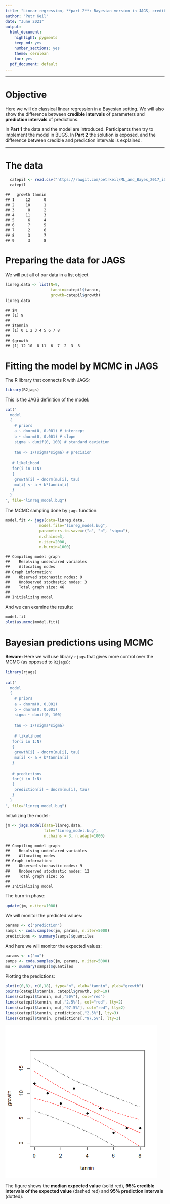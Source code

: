 ```yaml
---
title: "Linear regression, **part 2**: Bayesian version in JAGS, credible and prediction intervals"
author: "Petr Keil"
date: "June 2021"
output:
  html_document:
    highlight: pygments
    keep_md: yes
    number_sections: yes
    theme: cerulean
    toc: yes
  pdf_document: default
---
```


***

# Objective

Here we will do classical linear regression in a Bayesian setting. We will also show the difference between **credible intervals** of parameters and  **prediction intervals** of predictions.

In **Part 1** the data and the model are introduced. Participants then try to implement the model in BUGS. In **Part 2** the solution is exposed, and the difference between credible and prediction intervals is explained.

***

# The data


```r
  catepil <- read.csv("https://rawgit.com/petrkeil/ML_and_Bayes_2017_iDiv/master/Linear%20Regression/catepilar_data.csv")
  catepil
```

```
##   growth tannin
## 1     12      0
## 2     10      1
## 3      8      2
## 4     11      3
## 5      6      4
## 6      7      5
## 7      2      6
## 8      3      7
## 9      3      8
```

# Preparing the data for JAGS

We will put all of our data in a list object


```r
linreg.data <- list(N=9,
                    tannin=catepil$tannin,
                    growth=catepil$growth)
linreg.data
```

```
## $N
## [1] 9
## 
## $tannin
## [1] 0 1 2 3 4 5 6 7 8
## 
## $growth
## [1] 12 10  8 11  6  7  2  3  3
```

# Fitting the model by MCMC in JAGS

The R library that connects R with JAGS:


```r
library(R2jags)
```

This is the JAGS definition of the model:


```r
cat("
  model
  {
    # priors
    a ~ dnorm(0, 0.001) # intercept
    b ~ dnorm(0, 0.001) # slope
    sigma ~ dunif(0, 100) # standard deviation
  
    tau <- 1/(sigma*sigma) # precision
    
   # likelihood
   for(i in 1:N)
   {
    growth[i] ~ dnorm(mu[i], tau)
    mu[i] <- a + b*tannin[i]
   }
  }
", file="linreg_model.bug")
```

The MCMC sampling done by ```jags``` function:


```r
model.fit <- jags(data=linreg.data, 
               model.file="linreg_model.bug",
               parameters.to.save=c("a", "b", "sigma"),
               n.chains=3,
               n.iter=2000,
               n.burnin=1000)
```

```
## Compiling model graph
##    Resolving undeclared variables
##    Allocating nodes
## Graph information:
##    Observed stochastic nodes: 9
##    Unobserved stochastic nodes: 3
##    Total graph size: 46
## 
## Initializing model
```

And we can examine the results:


```r
model.fit
plot(as.mcmc(model.fit))
```

# Bayesian predictions using MCMC

**Beware:** Here we will use library ```rjags``` that gives more control over the MCMC (as opposed to ```R2jags```):


```r
library(rjags)

cat("
  model
  {
    # priors
    a ~ dnorm(0, 0.001)
    b ~ dnorm(0, 0.001)
    sigma ~ dunif(0, 100)
  
    tau <- 1/(sigma*sigma)
    
    # likelihood
   for(i in 1:N)
   {
    growth[i] ~ dnorm(mu[i], tau)
    mu[i] <- a + b*tannin[i]
   }
  
   # predictions
   for(i in 1:N)
   {
    prediction[i] ~ dnorm(mu[i], tau) 
   }
  }
", file="linreg_model.bug")
```

Initializing the model:


```r
jm <- jags.model(data=linreg.data, 
                 file="linreg_model.bug",
                 n.chains = 3, n.adapt=1000)
```

```
## Compiling model graph
##    Resolving undeclared variables
##    Allocating nodes
## Graph information:
##    Observed stochastic nodes: 9
##    Unobserved stochastic nodes: 12
##    Total graph size: 55
## 
## Initializing model
```

The burn-in phase:


```r
update(jm, n.iter=1000)
```

We will monitor the predicted values:


```r
params <- c("prediction")
samps <- coda.samples(jm, params, n.iter=5000)     
predictions <- summary(samps)$quantiles
```

And here we will monitor the expected values:


```r
params <- c("mu")
samps <- coda.samples(jm, params, n.iter=5000)     
mu <- summary(samps)$quantiles
```

Plotting the predictions:


```r
plot(c(0,8), c(0,18), type="n", xlab="tannin", ylab="growth")
points(catepil$tannin, catepil$growth, pch=19)
lines(catepil$tannin, mu[,"50%"], col="red")
lines(catepil$tannin, mu[,"2.5%"], col="red", lty=2)
lines(catepil$tannin, mu[,"97.5%"], col="red", lty=2)
lines(catepil$tannin, predictions[,"2.5%"], lty=3)
lines(catepil$tannin, predictions[,"97.5%"], lty=3)
```

![](linear_regression_part2_JAGS_files/figure-html/unnamed-chunk-12-1.png)<!-- -->

The figure shows the **median expected value** (solid red), **95% credible intervals of the expected value** (dashed red) and **95% prediction intervals** (dotted). 



